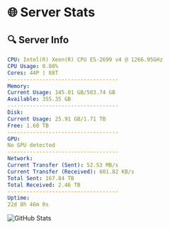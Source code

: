 # 🌐 Server Stats
## 🔍 Server Info
```yaml
CPU: Intel(R) Xeon(R) CPU E5-2699 v4 @ 1266.95GHz
CPU Usage: 0.80%
Cores: 44P | 88T
-----------------------------------
Memory:
Current Usage: 145.01 GB/503.74 GB
Available: 355.35 GB
-----------------------------------
Disk:
Current Usage: 25.91 GB/1.71 TB
Free: 1.60 TB
-----------------------------------
GPU:
No GPU detected
-----------------------------------
Network:
Current Transfer (Sent): 52.53 MB/s
Current Transfer (Received): 601.82 KB/s
Total Sent: 167.84 TB
Total Received: 2.46 TB
-----------------------------------
Uptime:
22d 8h 46m 0s
```
![GitHub Stats](https://img.shields.io/badge/Updated-2025-03-02_07:29:18-blue)